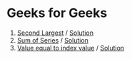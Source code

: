 # Geeks for Geeks

1. [Second Largest](https://practice.geeksforgeeks.org/problems/second-largest3735/1?page=1&difficulty[]=-2&sortBy=submissions) / [Solution](Second%20Largest/Python/Solution.py)
2. [Sum of Series](https://practice.geeksforgeeks.org/problems/sum-of-series2811/1?page=1&difficulty[]=-2&sortBy=submissions) / [Solution](Sum%20of%20Series/Python/Solution.py)
3. [Value equal to index value](https://practice.geeksforgeeks.org/problems/value-equal-to-index-value1330/1?page=1&difficulty[]=-2&sortBy=submissions) / [Solution](Value%20equal%20to%20index%20value/Python/Solution.py)


